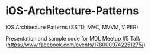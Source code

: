 # iOS-Architecture-Patterns
iOS Architecture Patterns (SSTD, MVC, MVVM, VIPER)

Presentation and sample code for MDL Meetup #5 Talk (https://www.facebook.com/events/1780009742251275/)